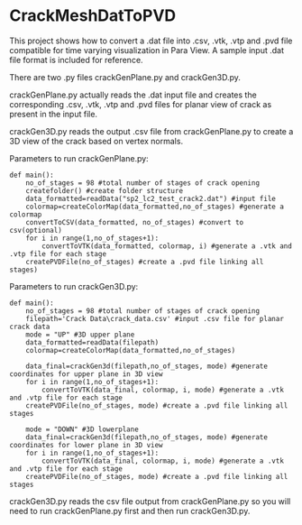 # CrackMeshDatToPVD
This project shows how to convert a .dat file into .csv, .vtk, .vtp and .pvd file compatible for time varying visualization in Para View. A sample input .dat file format is included for reference. 

There are two .py files crackGenPlane.py and crackGen3D.py.

crackGenPlane.py actually reads the .dat input file and creates the corresponding .csv, .vtk, .vtp and .pvd files for planar view of crack as present in the input file.

crackGen3D.py reads the output .csv file from crackGenPlane.py to create a 3D view of the crack based on vertex normals.

Parameters to run crackGenPlane.py:

    def main():
        no_of_stages = 98 #total number of stages of crack opening
        createfolder() #create folder structure
        data_formatted=readData("sp2_lc2_test_crack2.dat") #input file
        colormap=createColorMap(data_formatted,no_of_stages) #generate a colormap
        convertToCSV(data_formatted, no_of_stages) #convert to csv(optional)
        for i in range(1,no_of_stages+1):
            convertToVTK(data_formatted, colormap, i) #generate a .vtk and .vtp file for each stage
        createPVDFile(no_of_stages) #create a .pvd file linking all stages)
    
Parameters to run crackGen3D.py:

    def main():
        no_of_stages = 98 #total number of stages of crack opening
        filepath='Crack Data\crack_data.csv' #input .csv file for planar crack data
        mode = "UP" #3D upper plane
        data_formatted=readData(filepath)
        colormap=createColorMap(data_formatted,no_of_stages)

        data_final=crackGen3d(filepath,no_of_stages, mode) #generate coordinates for upper plane in 3D view
        for i in range(1,no_of_stages+1):
            convertToVTK(data_final, colormap, i, mode) #generate a .vtk and .vtp file for each stage
        createPVDFile(no_of_stages, mode) #create a .pvd file linking all stages

        mode = "DOWN" #3D lowerplane
        data_final=crackGen3d(filepath,no_of_stages, mode) #generate coordinates for lower plane in 3D view
        for i in range(1,no_of_stages+1):
            convertToVTK(data_final, colormap, i, mode) #generate a .vtk and .vtp file for each stage
        createPVDFile(no_of_stages, mode) #create a .pvd file linking all stages
    
crackGen3D.py reads the csv file output from crackGenPlane.py so you will need to run crackGenPlane.py first and then run crackGen3D.py.
